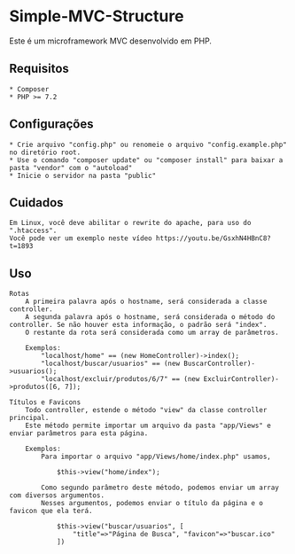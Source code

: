 # Simple-MVC-Structure
Este é um microframework MVC desenvolvido em PHP.

## Requisitos
    * Composer
    * PHP >= 7.2

## Configurações
    * Crie arquivo "config.php" ou renomeie o arquivo "config.example.php" no diretório root.
    * Use o comando "composer update" ou "composer install" para baixar a pasta "vendor" com o "autoload"
    * Inicie o servidor na pasta "public"

## Cuidados
    Em Linux, você deve abilitar o rewrite do apache, para uso do ".htaccess".
    Você pode ver um exemplo neste vídeo https://youtu.be/GsxhN4HBnC8?t=1893

## Uso
    Rotas
        A primeira palavra após o hostname, será considerada a classe controller.
        A segunda palavra após o hostname, será considerada o método do controller. Se não houver esta informação, o padrão será "index".
        O restante da rota será considerada como um array de parâmetros.

        Exemplos:
            "localhost/home" == (new HomeController)->index();
            "localhost/buscar/usuarios" == (new BuscarController)->usuarios();
            "localhost/excluir/produtos/6/7" == (new ExcluirController)->produtos([6, 7]);
    
    Títulos e Favicons
        Todo controller, estende o método "view" da classe controller principal.
        Este método permite importar um arquivo da pasta "app/Views" e enviar parâmetros para esta página.

        Exemplos:
            Para importar o arquivo "app/Views/home/index.php" usamos,

                $this->view("home/index");

            Como segundo parâmetro deste método, podemos enviar um array com diversos argumentos.
            Nesses argumentos, podemos enviar o título da página e o favicon que ela terá.

                $this->view("buscar/usuarios", [
                    "title"=>"Página de Busca", "favicon"=>"buscar.ico"
                ])

